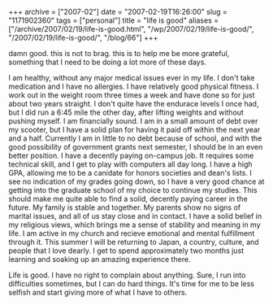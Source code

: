 +++
archive = ["2007-02"]
date = "2007-02-19T16:26:00"
slug = "1171902360"
tags = ["personal"]
title = "life is good"
aliases = ["/archive/2007/02/19/life-is-good.html", "/wp/2007/02/19/life-is-good/", "/2007/02/19/life-is-good/", "/blog/66"]
+++

damn good. this is not to brag. this is to help me be more grateful,
something that I need to be doing a lot more of these days.

I am healthy, without any major medical issues ever in my life. I don't
take medication and I have no allergies. I have relatively good physical
fitness. I work out in the weight room three times a week and have done so
for just about two years straight. I don't quite have the endurace levels
I once had, but I did run a 6:45 mile the other day, after lifting weights
and without pushing myself. I am financially sound. I am in a small amount
of debt over my scooter, but I have a solid plan for having it paid off
within the next year and a half. Currently I am in little to no debt
because of school, and with the good possibility of government grants next
semester, I should be in an even better position. I have a decently paying
on-campus job. It requires some technical skill, and I get to play with
computers all day long. I have a high GPA, allowing me to be a canidate
for honors societies and dean's lists. I see no indication of my grades
going down, so I have a very good chance at getting into the graduate
school of my choice to continue my studies. This should make me quite able
to find a solid, decently paying career in the future. My family is stable
and together. My parents show no signs of marital issues, and all of us
stay close and in contact. I have a solid belief in my religious views,
which brings me a sense of stability and meaning in my life. I am active
in my church and recieve emotional and mental fulfillment through it. This
summer I will be returning to Japan, a country, culture, and people that
I love dearly. I get to spend approximately two months just learning and
soaking up an amazing experience there.

Life is good. I have no right to complain about anything. Sure, I run into
difficulties sometimes, but I can do hard things. It's time for me to be
less selfish and start giving more of what I have to others.

